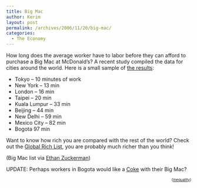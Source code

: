 ```yaml
---
title: Big Mac
author: Kerim
layout: post
permalink: /archives/2006/11/20/big-mac/
categories:
  - The Economy
---
```

How long does the average worker have to labor before they can afford to purchase a Big Mac at McDonald&#8217;s? A recent study compiled the data for cities around the world. Here is a small sample of <a href="http://www.glo.org/?q=node/110/print" onclick="_gaq.push(['_trackEvent', 'outbound-article', 'http://www.glo.org/?q=node/110/print', 'the results']);" >the results</a>:

  * Tokyo &#8211; 10 minutes of work
  * New York &#8211; 13 min
  * London &#8211; 16 min
  * Taipei &#8211; 20 min
  * Kuala Lumpur &#8211; 33 min
  * Beijing &#8211; 44 min
  * New Delhi &#8211; 59 min
  * Mexico City &#8211; 82 min
  * Bogota 97 min

Want to know how rich you are compared with the rest of the world? Check out the <a href="http://www.globalrichlist.com/" onclick="_gaq.push(['_trackEvent', 'outbound-article', 'http://www.globalrichlist.com/', 'Global Rich List']);" >Global Rich List</a>, you are probably much richer than you think!

(Big Mac list via <a href="http://www.ethanzuckerman.com/blog/?p=1109" onclick="_gaq.push(['_trackEvent', 'outbound-article', 'http://www.ethanzuckerman.com/blog/?p=1109', 'Ethan Zuckerman']);" >Ethan Zuckerman</a>)

UPDATE: Perhaps workers in Bogota would like a <a href="http://www.killercoke.org/" onclick="_gaq.push(['_trackEvent', 'outbound-article', 'http://www.killercoke.org/', 'Coke']);" >Coke</a> with their Big Mac?

<!-- technorati tags start -->

<div style="text-align:right;">
  <span style="font-size:x-small;">{<a href="http://www.technorati.com/tag/inequality" onclick="_gaq.push(['_trackEvent', 'outbound-article', 'http://www.technorati.com/tag/inequality', 'inequality']);"  rel="tag">inequality</a>}</span>


<!-- technorati tags end -->

